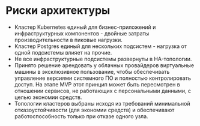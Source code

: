 # Риски архитектуры
* Кластер Kubernetes единый для бизнес-приложений и инфраструктурных компонентов - двойные затраты производительности в пиковые нагрузки.
* Кластер Postgres единый для нескольких подсистем - нагрузка от одной подсистемы влияет на прочие.
* Не все инфраструктурные подсистемы развернуты в HA-топологии.
* Принято решение арендовать у облачных провайдеров виртуальные машины в эксклюзивное пользование, чтобы обеспечивать управление версиями системного ПО и полностью контролировать доступ. На этапе MVP этот принцип может быть пересмотрен в отношении сервисов, не работающих с персональными данными, с целью экономии средств.
* Топологии кластеров выбраны исходя из требований минимальной отказоустойчивости (для экономии средств) и обеспечивают работоспособность только при отказе одного узла. 
